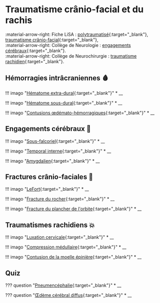 # Traumatisme crânio-facial et du rachis

:material-arrow-right: Fiche LiSA : [polytraumatisé](https://livret.uness.fr/lisa/Prise_en_charge_imm%C3%A9diate_pr%C3%A9-hospitali%C3%A8re_et_%C3%A0_l%E2%80%99arriv%C3%A9e_%C3%A0_l%E2%80%99h%C3%B4pital,_%C3%A9valuation_des_complications_chez_:_un_br%C3%BBl%C3%A9,_un_polytraumatis%C3%A9,_un_traumatis%C3%A9_thoracique,_un_traumatis%C3%A9_abdominal,_un_traumatis%C3%A9_des_membres_et/ou_du_...){:target="_blank"}, [traumatisme crânio-facial](https://livret.uness.fr/lisa/Orientation_diagnostique_et_conduite_%C3%A0_tenir_devant_un_traumatisme_cr%C3%A2nio-facial_et_oculaire){:target="_blank"},  
:material-arrow-right: Collège de Neurologie : [engagements cérébraux](https://www.cen-neurologie.fr/fr/deuxieme-cycle/comas-non-traumatiques-ladulte){:target="_blank"}.  
:material-arrow-right: Collège de Neurochirurgie : [traumatisme rachidien](https://campus.neurochirurgie.fr/article1714.html){:target="_blank"}.


## Hémorragies intrâcraniennes :drop_of_blood:

!!! imago "[Hématome extra-dural](){:target="_blank"}"
    * __

!!! imago "[Hématome sous-dural](){:target="_blank"}"
    * __

!!! imago "[Contusions œdémato-hémorragiques](){:target="_blank"}"
    * __


## Engagements cérébraux :brain:

!!! imago "[Sous-falcoriel](){:target="_blank"}"
    * __

!!! imago "[Temporal interne](){:target="_blank"}"
    * __

!!! imago "[Amygdalien](){:target="_blank"}"
    * __


## Fractures crânio-faciales :bone:

!!! imago "[LeFort](){:target="_blank"}"
    * __

!!! imago "[Fracture du rocher](){:target="_blank"}"
    * __

!!! imago "[Fracture du plancher de l'orbite](){:target="_blank"}"
    * __


## Traumatismes rachidiens :boom:

!!! imago "[Luxation cervicale](){:target="_blank"}"
    * __

!!! imago "[Compression médullaire](){:target="_blank"}"
    * __

!!! imago "[Contusion de la moelle épinière](){:target="_blank"}"
    * __


## Quiz

??? question "[Pneumencéphalie](){:target="_blank"}"
    * __

??? question "[Œdème cérébral diffus](){:target="_blank"}"
    * __
